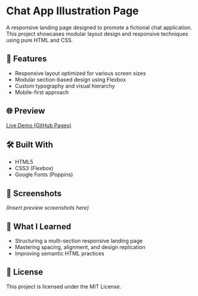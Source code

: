 # Chat App Illustration Page

A responsive landing page designed to promote a fictional chat application. This project showcases modular layout design and responsive techniques using pure HTML and CSS.

## 🔧 Features

- Responsive layout optimized for various screen sizes
- Modular section-based design using Flexbox
- Custom typography and visual hierarchy
- Mobile-first approach

## 🌐 Preview

[Live Demo (GitHub Pages)](https://vanta-zjm.github.io/chat-app-illustration/index.html)

## 🛠️ Built With

- HTML5
- CSS3 (Flexbox)
- Google Fonts (Poppins)

## 📸 Screenshots

*(Insert preview screenshots here)*

## 🎯 What I Learned

- Structuring a multi-section responsive landing page
- Mastering spacing, alignment, and design replication
- Improving semantic HTML practices

## 📄 License

This project is licensed under the MIT License.
